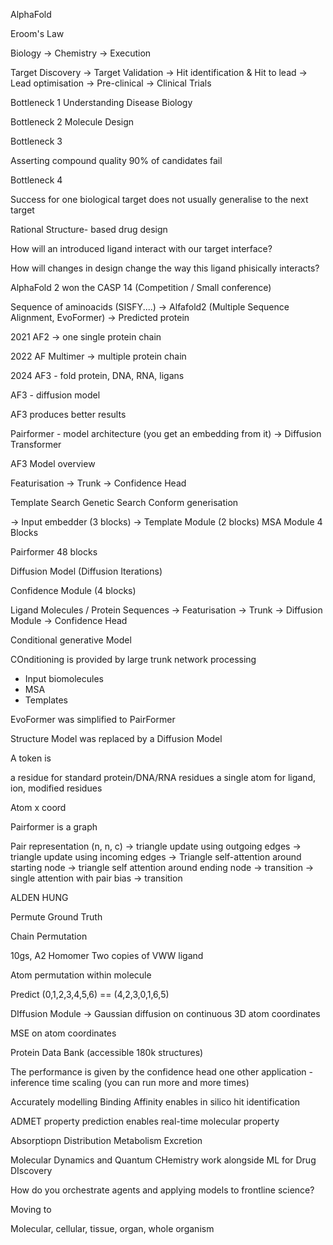 AlphaFold 

Eroom's Law

Biology         ->      Chemistry       ->      Execution

Target Discovery -> Target Validation -> Hit identification & Hit to lead -> Lead optimisation -> Pre-clinical -> Clinical Trials

Bottleneck 1 
Understanding Disease Biology

Bottleneck 2
Molecule Design

Bottleneck 3

Asserting compound quality 90% of candidates fail

Bottleneck 4

Success for one biological target does not usually generalise to the next target

Rational Structure- based drug design

How will an introduced ligand interact with our target interface?

How will changes in design change the way this ligand phisically interacts?

AlphaFold 2 won the CASP 14 (Competition / Small conference)

Sequence of aminoacids (SISFY....) -> Alfafold2 (Multiple Sequence Alignment, EvoFormer) -> Predicted protein

2021
AF2 -> one single protein chain

2022
AF Multimer -> multiple protein chain


2024
AF3 - fold protein, DNA, RNA, ligans


AF3 - diffusion model

AF3 produces better results


Pairformer - model architecture (you get an embedding from it) -> Diffusion Transformer


AF3 Model overview

Featurisation               ->          Trunk       ->          Confidence Head

Template Search
Genetic Search
Conform generisation

-> Input embedder (3 blocks) -> Template Module (2 blocks)
MSA Module 4 Blocks


Pairformer 48 blocks



Diffusion Model (Diffusion Iterations)


Confidence Module (4 blocks)

Ligand Molecules / Protein Sequences -> Featurisation -> Trunk -> Diffusion Module -> Confidence Head

Conditional generative Model

COnditioning is provided by large trunk network processing
- Input biomolecules
- MSA
- Templates

EvoFormer was simplified to PairFormer

Structure Model was replaced by a Diffusion Model

A token is 

a residue for standard protein/DNA/RNA residues
a single atom for ligand, ion, modified residues

Atom x coord

Pairformer is a graph

Pair representation (n, n, c) -> triangle update using outgoing edges -> triangle update using incoming edges -> Triangle self-attention around starting node
-> triangle self attention around ending node -> transition -> single attention with pair bias -> transition


ALDEN HUNG

Permute Ground Truth

Chain Permutation

10gs, A2 Homomer
Two copies of VWW ligand

Atom permutation within molecule

Predict (0,1,2,3,4,5,6) == (4,2,3,0,1,6,5)

DIffusion Module -> Gaussian diffusion on continuous 3D atom coordinates

MSE on atom coordinates

Protein Data Bank (accessible 180k structures)

The performance is given by the confidence head
one other application - inference time scaling (you can run more and more times)

Accurately modelling Binding Affinity enables in silico hit identification

ADMET property prediction enables real-time molecular property

Absorptiopn
Distribution
Metabolism
Excretion


Molecular Dynamics and Quantum CHemistry work alongside ML for Drug DIscovery

How do you orchestrate agents and applying models to frontline science?

Moving to

Molecular, cellular, tissue, organ, whole organism